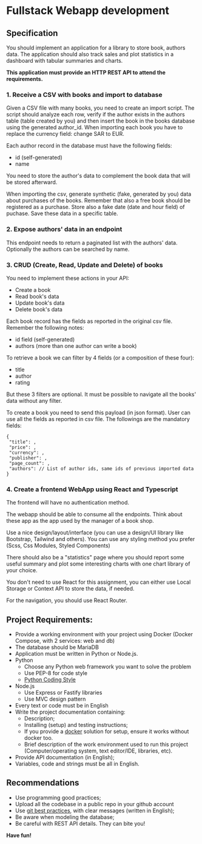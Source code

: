 # Fullstack Webapp development

## Specification

You should implement an application for a library to store book, authors data. The application should also track sales and plot statistics in a dashboard with tabular summaries and charts.

**This application must provide an HTTP REST API to attend the requirements.**

### 1. Receive a CSV with books and import to database

Given a CSV file with many books, you need to create an import script. The script should analyze each row, verify if the author exists in the authors table (table created by you) and then insert the book in the books database using the generated author_id.
When importing each book you have to replace the currency field: change SAR to EUR.

Each author record in the database must have the following fields:

* id (self-generated)
* name

You need to store the author's data to complement the book data that will be stored afterward.

When importing the csv, generate synthetic (fake, generated by you) data about purchases of the books. Remember that also a free book should be registered as a purchase. Store also a fake date (date and hour field) of puchase. Save these data in a specific table.


### 2. Expose authors' data in an endpoint

This endpoint needs to return a paginated list with the authors' data. Optionally the authors can be searched by name.

### 3. CRUD (Create, Read, Update and Delete) of books

You need to implement these actions in your API:

* Create a book
* Read book's data
* Update book's data
* Delete book's data

Each book record has the fields as reported in the original csv file. Remember the following notes:

* id field (self-generated)
* authors (more than one author can write a book)

To retrieve a book we can filter by 4 fields (or a composition of these four):

* title
* author
* rating

But these 3 filters are optional. It must be possible to navigate all the books' data without any filter.

To create a book you need to send this payload (in json format). User can use all the fields as reported in csv file. The followings are the mandatory fields:

```
{
 "title": ,
 "price": ,
 "currency": ,
 "publisher": ,
 "page_count": ,
 "authors": // List of author ids, same ids of previous imported data
}
```

### 4. Create a frontend WebApp using React and Typescript

The frontend will have no authentication method.

The webapp should be able to consume all the endpoints. Think about these app as the app used by the manager of a book shop.

Use a nice design/layout/interface (you can use a design/UI library like Bootstrap, Tailwind and others). You can use any styling method you prefer (Scss, Css Modules, Styled Components)

There should also be a "statistics" page where you should report some useful summary and plot some interesting charts with one chart library of your choice.

You don't need to use React for this assignment, you can either use Local Storage or Context API to store the data, if needed.

For the navigation, you should use React Router.

## Project Requirements:

* Provide a working environment with your project using Docker (Docker Compose, with 2 services: web and db)
* The database should be MariaDB
* Application must be written in Python or Node.js.
* Python
    * Choose any Python web framework you want to solve the problem
    * Use PEP-8 for code style
    * [Python Coding Style](http://docs.python-guide.org/en/latest/writing/style/)
* Node.js
    * Use Express or Fastify libraries
    * Use MVC design pattern
* Every text or code must be in English
* Write the project documentation containing:
    * Description;
    * Installing (setup) and testing instructions;
    * If you provide a [docker](https://www.docker.com/) solution for setup, ensure it works without docker too.
    * Brief description of the work environment used to run this project (Computer/operating system, text editor/IDE, libraries, etc).
* Provide API documentation (in English);
* Variables, code and strings must be all in English.

## Recommendations

* Use programming good practices;
* Upload all the codebase in a public repo in your github account
* Use [git best practices](https://www.git-tower.com/learn/git/ebook/en/command-line/appendix/best-practices), with clear messages (written in English);
* Be aware when modeling the database;
* Be careful with REST API details. They can bite you!

**Have fun!**
